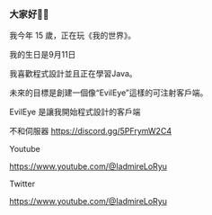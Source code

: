 ### 大家好💫💫
我今年 15 歲，正在玩《我的世界》。



我的生日是9月11日


我喜歡程式設計並且正在學習Java。


未來的目標是創建一個像“EvilEye”這樣的可注射客戶端。


EvilEye 是讓我開始程式設計的客戶端


不和伺服器
https://discord.gg/5PFrymW2C4


Youtube


https://www.youtube.com/@IadmireLoRyu


Twitter


https://www.youtube.com/@IadmireLoRyu
